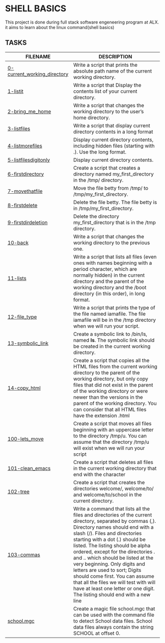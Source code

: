# SHELL BASICS
This project is done during full stack software engeneering program at ALX. it aims to learn about the linux command(shell basics)
## TASKS

| FILENAME           |                      DESCRIPTION                        |
|-------|-------------|
| [0-current_working_directory](https://github.com/TechieGold/alx-system_engineering-devops/blob/master/0x00-shell_basics/0-current_working_directory) | Write a script that prints the absolute path name of the current working directory.|
| [1-listit](https://github.com/TechieGold/alx-system_engineering-devops/blob/master/0x00-shell_basics/1-listit)| Write a script that Display the contents list of your current directory.|
| [2-bring_me_home](https://github.com/TechieGold/alx-system_engineering-devops/blob/master/0x00-shell_basics/2-bring_me_home) |Write a script that changes the working directory to the user’s home directory.|
|[3-listfiles](https://github.com/TechieGold/alx-system_engineering-devops/blob/master/0x00-shell_basics/3-listfiles) |Write a script that display current directory contents in a long format|
|[4-listmorefiles](https://github.com/TechieGold/alx-system_engineering-devops/blob/master/0x00-shell_basics/4-listmorefiles)|Display current directory contents, including hidden files (starting with .). Use the long format.|
|[5-listfilesdigitonly](https://github.com/TechieGold/alx-system_engineering-devops/blob/master/0x00-shell_basics/5-listfilesdigitonly)|Display current directory contents.|
|[ 6-firstdirectory](https://github.com/TechieGold/alx-system_engineering-devops/blob/master/0x00-shell_basics/6-firstdirectory)|Create a script that creates a directory named my_first_directory in the /tmp/ directory.|
|[ 7-movethatfile](https://github.com/TechieGold/alx-system_engineering-devops/blob/master/0x00-shell_basics/7-movethatfile)|Move the file betty from /tmp/ to /tmp/my_first_directory.|
|[8-firstdelete](https://github.com/TechieGold/alx-system_engineering-devops/blob/master/0x00-shell_basics/8-firstdelete)|Delete the file betty. The file betty is in /tmp/my_first_directory.|
|[9-firstdirdeletion](https://github.com/TechieGold/alx-system_engineering-devops/blob/master/0x00-shell_basics/9-firstdirdeletion)|Delete the directory my_first_directory that is in the /tmp directory.|
|[10-back](https://github.com/TechieGold/alx-system_engineering-devops/blob/master/0x00-shell_basics/10-back)|Write a script that changes the working directory to the previous one.|
|[11-lists](https://github.com/TechieGold/alx-system_engineering-devops/blob/master/0x00-shell_basics/11-lists)|Write a script that lists all files (even ones with names beginning with a period character, which are normally hidden) in the current directory and the parent of the working directory and the /boot directory (in this order), in long format.|
|[12-file_type](https://github.com/TechieGold/alx-system_engineering-devops/blob/master/0x00-shell_basics/12-file_type)|Write a script that prints the type of the file named iamafile. The file iamafile will be in the /tmp directory when we will run your script.|
|[13-symbolic_link](https://github.com/TechieGold/alx-system_engineering-devops/blob/master/0x00-shell_basics/13-symbolic_link)|Create a symbolic link to /bin/ls, named __ls__. The symbolic link should be created in the current working directory.|
|[14-copy_html](https://github.com/TechieGold/alx-system_engineering-devops/blob/master/0x00-shell_basics/14-copy_html)|Create a script that copies all the HTML files from the current working directory to the parent of the working directory, but only copy files that did not exist in the parent of the working directory or were newer than the versions in the parent of the working directory. You can consider that all HTML files have the extension .html|
|[100-lets_move](https://github.com/TechieGold/alx-system_engineering-devops/blob/master/0x00-shell_basics/100-lets_move)|Create a script that moves all files beginning with an uppercase letter to the directory /tmp/u. You can assume that the directory /tmp/u will exist when we will run your script|
|[101-clean_emacs](https://github.com/TechieGold/alx-system_engineering-devops/blob/master/0x00-shell_basics/101-clean_emacs)|Create a script that deletes all files in the current working directory that end with the character|
|[102-tree](https://github.com/TechieGold/alx-system_engineering-devops/blob/master/0x00-shell_basics/102-tree)|Create a script that creates the directories welcome/, welcome/to/ and welcome/to/school in the current directory.|
|[103-commas](https://github.com/TechieGold/alx-system_engineering-devops/blob/master/0x00-shell_basics/103-commas)|Write a command that lists all the files and directories of the current directory, separated by commas (,). Directory names should end with a slash (/). Files and directories starting with a dot (.) should be listed. The listing should be alpha ordered, except for the directories . and .. which should be listed at the very beginning. Only digits and letters are used to sort; Digits should come first. You can assume that all the files we will test with will have at least one letter or one digit. The listing should end with a new line|
|[school.mgc](https://github.com/TechieGold/alx-system_engineering-devops/blob/master/0x00-shell_basics/school.mgc)|Create a magic file school.mgc that can be used with the command file to detect School data files. School data files always contain the string SCHOOL at offset 0.|
